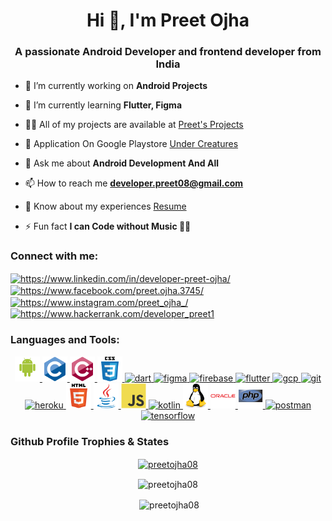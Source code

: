 <h1 align="center">Hi 👋, I'm Preet Ojha</h1>
<h3 align="center">A passionate Android Developer and frontend developer from India</h3>

<p></p>

- 🔭 I’m currently working on **Android Projects**

- 🌱 I’m currently learning **Flutter, Figma**

- 👨‍💻 All of my projects are available at [Preet's Projects](https://preetojha08.github.io/Basic-Personal-Portfolio-Website/#home_1)

- 📝 Application On Google Playstore [Under Creatures](https://play.google.com/store/apps/developer?id=Creatures)

- 💬 Ask me about **Android Development And All**

- 📫 How to reach me **developer.preet08@gmail.com**

- 📄 Know about my experiences [Resume](https://drive.google.com/file/d/113ARn7Bo0LbMeyyue9mXMjBej3Navrqy/view)

- ⚡ Fun fact **I can Code without Music 🤣🤣** 


<h3 align="left">Connect with me:</h3>
<p align="left">
<a href="https://linkedin.com/in/https://www.linkedin.com/in/developer-preet-ojha/" target="blank"><img align="center" src="https://raw.githubusercontent.com/rahuldkjain/github-profile-readme-generator/master/src/images/icons/Social/linked-in-alt.svg" alt="https://www.linkedin.com/in/developer-preet-ojha/" height="30" width="40" /></a>
<a href="https://fb.com/https://www.facebook.com/preet.ojha.3745/" target="blank"><img align="center" src="https://raw.githubusercontent.com/rahuldkjain/github-profile-readme-generator/master/src/images/icons/Social/facebook.svg" alt="https://www.facebook.com/preet.ojha.3745/" height="30" width="40" /></a>
<a href="https://instagram.com/https://www.instagram.com/preet_ojha_/" target="blank"><img align="center" src="https://raw.githubusercontent.com/rahuldkjain/github-profile-readme-generator/master/src/images/icons/Social/instagram.svg" alt="https://www.instagram.com/preet_ojha_/" height="30" width="40" /></a>
<a href="https://www.hackerrank.com/https://www.hackerrank.com/developer_preet1" target="blank"><img align="center" src="https://raw.githubusercontent.com/rahuldkjain/github-profile-readme-generator/master/src/images/icons/Social/hackerrank.svg" alt="https://www.hackerrank.com/developer_preet1" height="30" width="40" /></a>
</p>

<h3 align="left">Languages and Tools:</h3>
<p align="center"> <a href="https://developer.android.com" target="_blank"> <img src="https://raw.githubusercontent.com/devicons/devicon/master/icons/android/android-original-wordmark.svg" alt="android" width="40" height="40"/> </a> <a href="https://www.cprogramming.com/" target="_blank"> <img src="https://raw.githubusercontent.com/devicons/devicon/master/icons/c/c-original.svg" alt="c" width="40" height="40"/> </a> <a href="https://www.w3schools.com/cpp/" target="_blank"> <img src="https://raw.githubusercontent.com/devicons/devicon/master/icons/cplusplus/cplusplus-original.svg" alt="cplusplus" width="40" height="40"/> </a> <a href="https://www.w3schools.com/css/" target="_blank"> <img src="https://raw.githubusercontent.com/devicons/devicon/master/icons/css3/css3-original-wordmark.svg" alt="css3" width="40" height="40"/> </a> <a href="https://dart.dev" target="_blank"> <img src="https://www.vectorlogo.zone/logos/dartlang/dartlang-icon.svg" alt="dart" width="40" height="40"/> </a> <a href="https://www.figma.com/" target="_blank"> <img src="https://www.vectorlogo.zone/logos/figma/figma-icon.svg" alt="figma" width="40" height="40"/> </a> <a href="https://firebase.google.com/" target="_blank"> <img src="https://www.vectorlogo.zone/logos/firebase/firebase-icon.svg" alt="firebase" width="40" height="40"/> </a> <a href="https://flutter.dev" target="_blank"> <img src="https://www.vectorlogo.zone/logos/flutterio/flutterio-icon.svg" alt="flutter" width="40" height="40"/> </a> <a href="https://cloud.google.com" target="_blank"> <img src="https://www.vectorlogo.zone/logos/google_cloud/google_cloud-icon.svg" alt="gcp" width="40" height="40"/> </a> <a href="https://git-scm.com/" target="_blank"> <img src="https://www.vectorlogo.zone/logos/git-scm/git-scm-icon.svg" alt="git" width="40" height="40"/> </a> <a href="https://heroku.com" target="_blank"> <img src="https://www.vectorlogo.zone/logos/heroku/heroku-icon.svg" alt="heroku" width="40" height="40"/> </a> <a href="https://www.w3.org/html/" target="_blank"> <img src="https://raw.githubusercontent.com/devicons/devicon/master/icons/html5/html5-original-wordmark.svg" alt="html5" width="40" height="40"/> </a> <a href="https://www.java.com" target="_blank"> <img src="https://raw.githubusercontent.com/devicons/devicon/master/icons/java/java-original.svg" alt="java" width="40" height="40"/> </a> <a href="https://developer.mozilla.org/en-US/docs/Web/JavaScript" target="_blank"> <img src="https://raw.githubusercontent.com/devicons/devicon/master/icons/javascript/javascript-original.svg" alt="javascript" width="40" height="40"/> </a> <a href="https://kotlinlang.org" target="_blank"> <img src="https://www.vectorlogo.zone/logos/kotlinlang/kotlinlang-icon.svg" alt="kotlin" width="40" height="40"/> </a> <a href="https://www.linux.org/" target="_blank"> <img src="https://raw.githubusercontent.com/devicons/devicon/master/icons/linux/linux-original.svg" alt="linux" width="40" height="40"/> </a> <a href="https://www.oracle.com/" target="_blank"> <img src="https://raw.githubusercontent.com/devicons/devicon/master/icons/oracle/oracle-original.svg" alt="oracle" width="40" height="40"/> </a> <a href="https://www.php.net" target="_blank"> <img src="https://raw.githubusercontent.com/devicons/devicon/master/icons/php/php-original.svg" alt="php" width="40" height="40"/> </a> <a href="https://postman.com" target="_blank"> <img src="https://www.vectorlogo.zone/logos/getpostman/getpostman-icon.svg" alt="postman" width="40" height="40"/> </a> <a href="https://www.tensorflow.org" target="_blank"> <img src="https://www.vectorlogo.zone/logos/tensorflow/tensorflow-icon.svg" alt="tensorflow" width="40" height="40"/> </a> </p>

<p></p>

<h3 align="left">Github Profile Trophies & States</h3>
<p align="center" > <a  align="center" padding="10px" href="https://github.com/ryo-ma/github-profile-trophy"><img align="center" padding="10px" src="https://github-profile-trophy.vercel.app/?username=preetojha08" alt="preetojha08" /></a> </p>

<p></p>
<p align="center"><img align="center" src="https://github-readme-stats.vercel.app/api/top-langs?username=preetojha08&show_icons=true&locale=en&layout=compact" alt="preetojha08" /></p>

<p></p>
<p align="center">&nbsp;<img align="center" src="https://github-readme-stats.vercel.app/api?username=preetojha08&show_icons=true&locale=en" alt="preetojha08" /></p>


<p></p>
<!-- <p align="left"> <img src="https://komarev.com/ghpvc/?username=preetojha08&label=Profile%20views&color=0e75b6&style=flat" alt="preetojha08" /> </p> -->

<!-- <p><img align="center" src="https://github-readme-streak-stats.herokuapp.com/?user=preetojha08&" alt="preetojha08" /></p> -->
